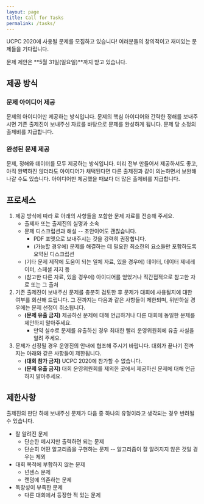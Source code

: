 ```yaml
---
layout: page
title: Call for Tasks
permalink: /tasks/
---
```


UCPC 2020에 사용될 문제를 모집하고 있습니다! 여러분들의 창의적이고 재미있는 문제들을 기다립니다.

문제 제안은 **5월 31일(일요일)**까지 받고 있습니다.

## 제공 방식

### 문제 아이디어 제공

문제의 아이디어만 제공하는 방식입니다. 문제의 핵심 아이디어와 간략한 정해를 보내주시면 기존 출제진이 보내주신 자료를 바탕으로 문제를 완성하게 됩니다.
문제 당 소정의 출제비를 지급합니다.

### 완성된 문제 제공

문제, 정해와 데이터를 모두 제공하는 방식입니다. 미리 전부 만들어서 제공하셔도 좋고, 아직 완벽하진 않더라도 아이디어가 채택된다면 다른 출제진과 같이 의논하면서 보완해나갈 수도 있습니다.
아이디어만 제공했을 때보다 더 많은 출제비를 지급합니다.

## 프로세스

1. 제공 방식에 따라 <a href="#" class="mail-address" data-name="tasks" data-domain="ucpc" data-tld="me" onclick="window.location.href = 'mailto:' + this.dataset.name + '@' + this.dataset.domain + '.' + this.dataset.tld"></a>로 아래의 사항들을 포함한 문제 자료를 전송해 주세요.
    * 출제자 또는 출제진의 실명과 소속
    * 문제 디스크립션과 해설 -- 초안이어도 괜찮습니다.
        * PDF 포맷으로 보내주시는 것을 강력히 권장합니다.
        * (가능할 경우에) 문제를 해결하는 데 필요한 최소한의 요소들만 포함하도록 요약된 디스크립션
    * (기타 문제 제작에 도움이 되는 일체 자료, 있을 경우에) 데이터, 데이터 제네레이터, 스페셜 저지 등
    * (참고한 다른 자료, 있을 경우에) 아이디어를 얻었거나 직간접적으로 참고한 자료 또는 그 출처
2. 기존 출제진이 보내주신 문제를 충분히 검토한 후 문제가 대회에 사용될지에 대한 여부를 회신해 드립니다. 그 전까지는 다음과 같은 사항들이 제한되며, 위반하실 경우에는 문제 선정이 취소됩니다.
    * **(문제 유출 금지)** 제공하신 문제에 대해 언급하거나 다른 대회에 동일한 문제를 제안하지 말아주세요.
        * 만약 실수로 문제를 유출하신 경우 최대한 빨리 운영위원회에 유출 사실을 알려 주세요.
3. 문제가 선정될 경우 운영진의 안내에 협조해 주시기 바랍니다. 대회가 끝나기 전까지는 아래와 같은 사항들이 제한됩니다.
    * **(대회 참가 금지)** UCPC 2020에 참가할 수 없습니다.
    * **(문제 유출 금지)** 대회 운영위원회를 제외한 곳에서 제공하신 문제에 대해 언급하지 말아주세요.


## 제한사항

출제진의 판단 하에 보내주신 문제가 다음 중 하나의 유형이라고 생각되는 경우 반려될 수 있습니다.
* 잘 알려진 문제
    * 단순한 메시지만 출력하면 되는 문제
    * 단순히 어떤 알고리즘을 구현하는 문제 -- 알고리즘이 잘 알려지지 않은 것일 경우는 제외
* 대회 목적에 부합하지 않는 문제
    * 넌센스 문제
    * 랜덤에 의존하는 문제
* 독창성이 부족한 문제
    * 다른 대회에서 등장한 적 있는 문제